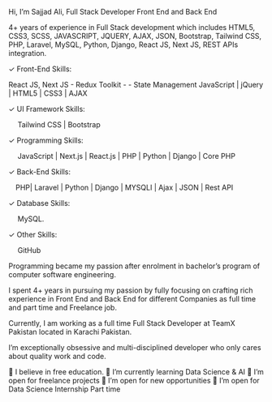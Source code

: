 Hi, I’m Sajjad Ali, Full Stack Developer Front End and Back End

4+ years of experience in Full Stack development which includes HTML5, CSS3, SCSS, JAVASCRIPT, JQUERY, AJAX, JSON, Bootstrap, Tailwind CSS,  PHP, Laravel, MySQL, Python, Django, React JS, Next JS, REST  APIs integration.

✓ Front-End Skills:

  React JS, Next JS - Redux Toolkit -  - State Management
  JavaScript | jQuery | HTML5 | CSS3 | AJAX 

✓ UI Framework Skills:

  Tailwind CSS | Bootstrap 

✓ Programming Skills:

  JavaScript | Next.js | React.js | PHP | Python | Django | Core PHP 

✓ Back-End Skills:

  PHP| Laravel | Python | Django | MYSQLI | Ajax | JSON | Rest API

✓ Database Skills:

  MySQL.

✓ Other Skills:

  GitHub

Programming became my passion after enrolment in bachelor’s program of computer software engineering.

I spent 4+ years in pursuing my passion by fully focusing on crafting rich experience in Front End and Back End for different Companies as full time and part time and Freelance job.

Currently, I am working as a full time Full Stack Developer at TeamX Pakistan located in Karachi Pakistan.

I’m exceptionally obsessive and multi-disciplined developer who only cares about quality work and code.

🔭 I believe in free education.
🌱 I’m currently learning Data Science & AI
👯 I’m open for freelance projects
👯 I’m open for new opportunities
👯 I’m open for Data Science Internship Part time
